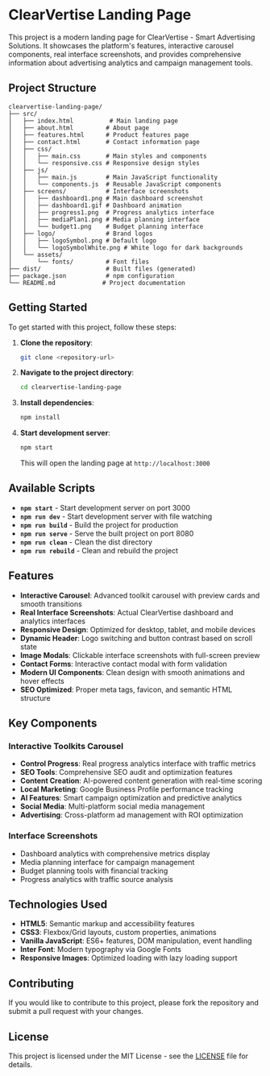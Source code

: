 # ClearVertise Landing Page

This project is a modern landing page for ClearVertise - Smart Advertising Solutions. It showcases the platform's features, interactive carousel components, real interface screenshots, and provides comprehensive information about advertising analytics and campaign management tools.

## Project Structure

```
clearvertise-landing-page/
├── src/
│   ├── index.html          # Main landing page
│   ├── about.html         # About page
│   ├── features.html      # Product features page  
│   ├── contact.html       # Contact information page
│   ├── css/
│   │   ├── main.css       # Main styles and components
│   │   └── responsive.css # Responsive design styles
│   ├── js/
│   │   ├── main.js        # Main JavaScript functionality
│   │   └── components.js  # Reusable JavaScript components
│   ├── screens/           # Interface screenshots
│   │   ├── dashboard1.png # Main dashboard screenshot
│   │   ├── dashboard1.gif # Dashboard animation
│   │   ├── progress1.png  # Progress analytics interface
│   │   ├── mediaPlan1.png # Media planning interface
│   │   └── budget1.png    # Budget planning interface
│   ├── logo/              # Brand logos
│   │   ├── logoSymbol.png # Default logo
│   │   └── logoSymbolWhite.png # White logo for dark backgrounds
│   └── assets/
│       └── fonts/         # Font files
├── dist/                  # Built files (generated)
├── package.json           # npm configuration
└── README.md             # Project documentation
```

## Getting Started

To get started with this project, follow these steps:

1. **Clone the repository**:
   ```bash
   git clone <repository-url>
   ```

2. **Navigate to the project directory**:
   ```bash
   cd clearvertise-landing-page
   ```

3. **Install dependencies**:
   ```bash
   npm install
   ```

4. **Start development server**:
   ```bash
   npm start
   ```
   This will open the landing page at `http://localhost:3000`

## Available Scripts

- **`npm start`** - Start development server on port 3000
- **`npm run dev`** - Start development server with file watching
- **`npm run build`** - Build the project for production
- **`npm run serve`** - Serve the built project on port 8080
- **`npm run clean`** - Clean the dist directory
- **`npm run rebuild`** - Clean and rebuild the project

## Features

- **Interactive Carousel**: Advanced toolkit carousel with preview cards and smooth transitions
- **Real Interface Screenshots**: Actual ClearVertise dashboard and analytics interfaces
- **Responsive Design**: Optimized for desktop, tablet, and mobile devices
- **Dynamic Header**: Logo switching and button contrast based on scroll state  
- **Image Modals**: Clickable interface screenshots with full-screen preview
- **Contact Forms**: Interactive contact modal with form validation
- **Modern UI Components**: Clean design with smooth animations and hover effects
- **SEO Optimized**: Proper meta tags, favicon, and semantic HTML structure

## Key Components

### Interactive Toolkits Carousel
- **Control Progress**: Real progress analytics interface with traffic metrics
- **SEO Tools**: Comprehensive SEO audit and optimization features
- **Content Creation**: AI-powered content generation with real-time scoring
- **Local Marketing**: Google Business Profile performance tracking
- **AI Features**: Smart campaign optimization and predictive analytics
- **Social Media**: Multi-platform social media management
- **Advertising**: Cross-platform ad management with ROI optimization

### Interface Screenshots
- Dashboard analytics with comprehensive metrics display
- Media planning interface for campaign management
- Budget planning tools with financial tracking
- Progress analytics with traffic source analysis

## Technologies Used

- **HTML5**: Semantic markup and accessibility features
- **CSS3**: Flexbox/Grid layouts, custom properties, animations
- **Vanilla JavaScript**: ES6+ features, DOM manipulation, event handling
- **Inter Font**: Modern typography via Google Fonts
- **Responsive Images**: Optimized loading with lazy loading support

## Contributing

If you would like to contribute to this project, please fork the repository and submit a pull request with your changes.

## License

This project is licensed under the MIT License - see the [LICENSE](LICENSE) file for details.